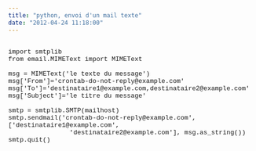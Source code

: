```yaml
---
title: "python, envoi d'un mail texte"
date: "2012-04-24 11:18:00"
---
```

<pre><code><span style="font-family: &quot;Courier New&quot;,Courier,monospace;font-size: small;">
import smtplib
from email.MIMEText import MIMEText

msg = MIMEText('le texte du message')
msg['From']='crontab-do-not-reply@example.com'
msg['To']='destinataire1@example.com,destinataire2@example.com'
msg['Subject']='le titre du message'

smtp = smtplib.SMTP(mailhost)
smtp.sendmail('crontab-do-not-reply@example.com', ['destinataire1@example.com', 
                'destinataire2@example.com'], msg.as_string())
smtp.quit()
</code></span></pre>
